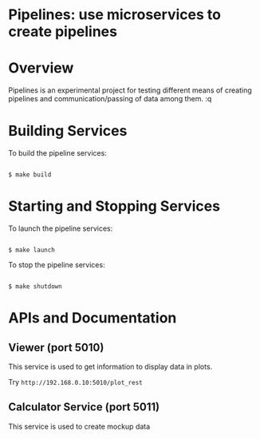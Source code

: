 # Pipelines: use microservices to create pipelines


Overview
========

Pipelines is an experimental project for testing different means of creating pipelines and communication/passing of data among them. :q

Building Services
=================
To build the pipeline services:

<code>
$ make build
</code>

Starting and Stopping Services
==============================

To launch the pipeline services:

<code>
$ make launch
</code>

To stop the pipeline services:

<code>
$ make shutdown
</code>


APIs and Documentation
======================

## Viewer (port 5010)

This service is used to get information to display data in plots.

Try `http://192.168.0.10:5010/plot_rest`

## Calculator Service (port 5011)

This service is used to create mockup data
